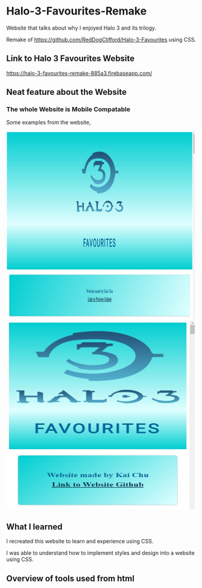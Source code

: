 # Halo-3-Favourites-Remake

Website that talks about why I enjoyed Halo 3 and its trilogy. 

Remake of https://github.com/RedDogClifford/Halo-3-Favourites using CSS.

## Link to Halo 3 Favourites Website 

https://halo-3-favourites-remake-885a3.firebaseapp.com/

## Neat feature about the Website

### The whole Website is Mobile Compatable 

Some examples from the website,

<a href="https://github.com/Halo-3-Favourites-Remake/">
  <img src="/halo3favWebsiteImages/s1.jpg" alt="GameStart" width="500" height="500">
</a>

<a href="https://github.com/Halo-3-Favourites-Remake/">
  <img src="/halo3favWebsiteImages/t1.jpg" alt="GameStart" width="500" height="500">
</a>

## What I learned

I recreated this website to learn and experience using CSS.

I was able to understand how to implement styles and design into a website using CSS. 

## Overview of tools used from html
